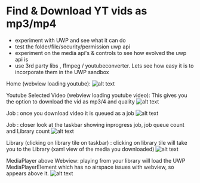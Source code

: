 # Find & Download YT vids as mp3/mp4

- experiment with UWP and see what it can do 
- test the folder/file/security/permission uwp api
- experiment on the media api's & controls to see how evolved the uwp api is
- use 3rd party libs , ffmpeg / youtubeconverter. Lets see how easy it is to incorporate them in the UWP sandbox


Home (webview loading youtube): 
![alt text](https://github.com/liquidboy/YouTubeWatcher/raw/master/Assets/1.PNG)

Youtube Selected Video (webview loading youtube video):  This gives you the option to download the vid as mp3/4 and quality
![alt text](https://github.com/liquidboy/YouTubeWatcher/raw/master/Assets/2.PNG "")

Job : once you download video it is queued as a job
![alt text](https://github.com/liquidboy/YouTubeWatcher/raw/master/Assets/3.PNG "")

Job : closer look at the taskbar showing inprogress job, job queue count and Library count
![alt text](https://github.com/liquidboy/YouTubeWatcher/raw/master/Assets/4.png "")

Library (clicking on library tile on taskbar) : clicking on library tile will take you to the Library (xaml view of the media you downloaded)
![alt text](https://github.com/liquidboy/YouTubeWatcher/raw/master/Assets/5.PNG "")

MediaPlayer above Webview: playing from your library will load the UWP MediaPlayerElement which has no airspace issues with webview, so appears above it.
![alt text](https://github.com/liquidboy/YouTubeWatcher/raw/master/Assets/6.PNG "")